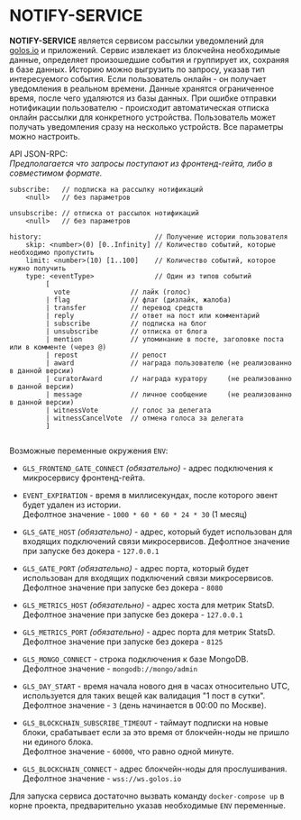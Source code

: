 # NOTIFY-SERVICE

**NOTIFY-SERVICE** является сервисом рассылки уведомлений для [golos.io](https://golos.io) и приложений.
Сервис извлекает из блокчейна необходимые данные, определяет произошедшие события и группирует их,
сохраняя в базе данных.
Историю можно выгрузить по запросу, указав тип интересуемого события.
Если пользователь онлайн - он получает уведомления в реальном времени.
Данные хранятся ограниченное время, после чего удаляются из базы данных.
При ошибке отправки нотификации пользователю - происходит автоматическая отписка онлайн рассылки
для конкретного устройства.
Пользователь может получать уведомления сразу на несколько устройств.
Все параметры можно настроить.

API JSON-RPC:  
*Предполагается что запросы поступают из фронтенд-гейта, либо в совместимом формате.*

 ```
 subscribe:   // подписка на рассылку нотификаций
     <null>   // без параметров
    
 unsubscribe: // отписка от рассылок нотификаций
     <null>   // без параметров
     
 history:                            // Получение истории пользователя
     skip: <number>(0) [0..Infinity] // Количество событий, которые необходимо пропустить
     limit: <number>(10) [1..100]    // Количество событий, которое нужно получить
     type: <eventType>               // Один из типов событий           
          [
            vote               // лайк (голос)
          | flag               // флаг (дизлайк, жалоба)
          | transfer           // перевод средств
          | reply              // ответ на пост или комментарий
          | subscribe          // подписка на блог
          | unsubscribe        // отписка от блога
          | mention            // упоминание в посте, заголовке поста или в комменте (через @)
          | repost             // репост
          | award              // награда пользователю (не реализованно в данной версии)
          | curatorAward       // награда куратору     (не реализованно в данной версии)
          | message            // личное сообщение     (не реализованно в данной версии)
          | witnessVote        // голос за делегата
          | witnessCancelVote  // отмена голоса за делегата
          ]       
           
 ```

Возможные переменные окружения `ENV`:
  
  - `GLS_FRONTEND_GATE_CONNECT` *(обязательно)* - адрес подключения к микросервису фронтенд-гейта.
    
  - `EVENT_EXPIRATION` - время в миллисекундах, после которого эвент будет удален из истории.  
   Дефолтное значение - `1000 * 60 * 60 * 24 * 30` (1 месяц) 
  
  - `GLS_GATE_HOST` *(обязательно)* - адрес, который будет использован для входящих подключений связи микросервисов.
   Дефолтное значение при запуске без докера - `127.0.0.1`
  
  - `GLS_GATE_PORT` *(обязательно)* - адрес порта, который будет использован для входящих подключений связи микросервисов.
   Дефолтное значение при запуске без докера - `8080`
  
  - `GLS_METRICS_HOST` *(обязательно)* - адрес хоста для метрик StatsD.
   Дефолтное значение при запуске без докера - `127.0.0.1`
        
  - `GLS_METRICS_PORT` *(обязательно)* - адрес порта для метрик StatsD.
   Дефолтное значение при запуске без докера - `8125`
  
  - `GLS_MONGO_CONNECT` - строка подключения к базе MongoDB.  
   Дефолтное значение - `mongodb://mongo/admin`
  
  - `GLS_DAY_START` - время начала нового дня в часах относительно UTC, используется для таких вещей как валидация "1 пост в сутки".    
   Дефолтное значение - `3` (день начинается в 00:00 по Москве). 
  
  - `GLS_BLOCKCHAIN_SUBSCRIBE_TIMEOUT` - таймаут подписки на новые блоки, срабатывает если за это время от блокчейн-ноды не пришло ни единого блока.  
   Дефолтное значение - `60000`, что равно одной минуте.
       
  - `GLS_BLOCKCHAIN_CONNECT` - адрес блокчейн-ноды для прослушивания.  
   Дефолтное значение - `wss://ws.golos.io`
 
Для запуска сервиса достаточно вызвать команду `docker-compose up` в корне проекта, предварительно указав
необходимые `ENV` переменные. 
